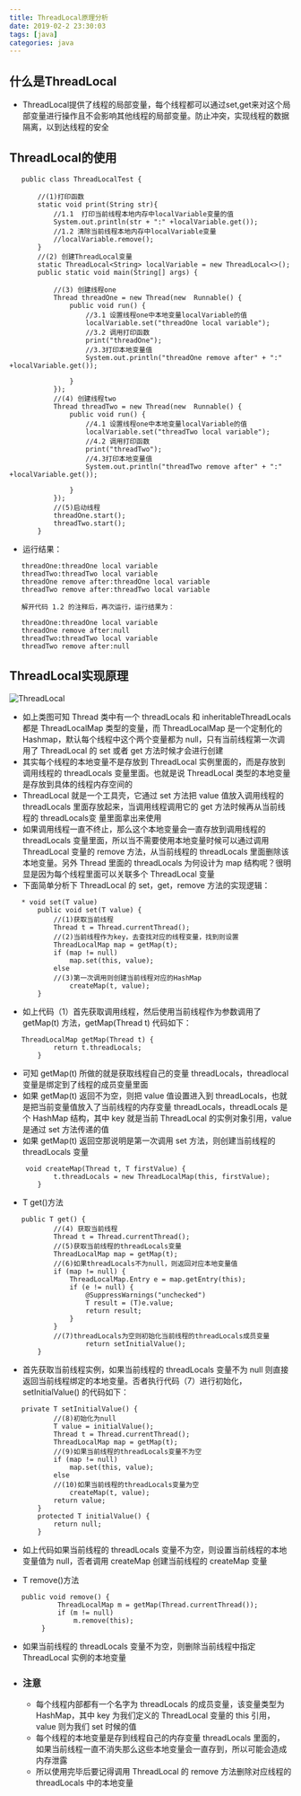 ```yaml
---
title: ThreadLocal原理分析
date: 2019-02-2 23:30:03
tags: [java]
categories: java
---
```

## 什么是ThreadLocal
   - ThreadLocal提供了线程的局部变量，每个线程都可以通过set,get来对这个局部变量进行操作且不会影响其他线程的局部变量。防止冲突，实现线程的数据隔离，以到达线程的安全
   
## ThreadLocal的使用
   ```
      public class ThreadLocalTest {
      
          //(1)打印函数
          static void print(String str){
              //1.1  打印当前线程本地内存中localVariable变量的值
              System.out.println(str + ":" +localVariable.get());
              //1.2 清除当前线程本地内存中localVariable变量
              //localVariable.remove();
          }
          //(2) 创建ThreadLocal变量
          static ThreadLocal<String> localVariable = new ThreadLocal<>();
          public static void main(String[] args) {
      
              //(3) 创建线程one
              Thread threadOne = new Thread(new  Runnable() {
                  public void run() {
                      //3.1 设置线程one中本地变量localVariable的值
                      localVariable.set("threadOne local variable");
                      //3.2 调用打印函数
                      print("threadOne");
                      //3.3打印本地变量值
                      System.out.println("threadOne remove after" + ":" +localVariable.get());
      
                  }
              });
              //(4) 创建线程two
              Thread threadTwo = new Thread(new  Runnable() {
                  public void run() {
                      //4.1 设置线程one中本地变量localVariable的值
                      localVariable.set("threadTwo local variable");
                      //4.2 调用打印函数
                      print("threadTwo");
                      //4.3打印本地变量值
                      System.out.println("threadTwo remove after" + ":" +localVariable.get());
      
                  }
              });
              //(5)启动线程
              threadOne.start();
              threadTwo.start();
          }
   ```
   - 运行结果：
   ```
      threadOne:threadOne local variable
      threadTwo:threadTwo local variable
      threadOne remove after:threadOne local variable
      threadTwo remove after:threadTwo local variable
      
      解开代码 1.2 的注释后，再次运行，运行结果为：
      
      threadOne:threadOne local variable
      threadOne remove after:null
      threadTwo:threadTwo local variable
      threadTwo remove after:null
   ```
## ThreadLocal实现原理
   ![ThreadLocal](ThreadLocal.png "Optional title")
   - 如上类图可知 Thread 类中有一个 threadLocals 和 inheritableThreadLocals 都是 ThreadLocalMap 类型的变量，而 ThreadLocalMap 是一个定制化的 Hashmap，默认每个线程中这个两个变量都为 null，只有当前线程第一次调用了 ThreadLocal 的 set 或者 get 方法时候才会进行创建
   - 其实每个线程的本地变量不是存放到 ThreadLocal 实例里面的，而是存放到调用线程的 threadLocals 变量里面。也就是说 ThreadLocal 类型的本地变量是存放到具体的线程内存空间的
   - ThreadLocal 就是一个工具壳，它通过 set 方法把 value 值放入调用线程的 threadLocals 里面存放起来，当调用线程调用它的 get 方法时候再从当前线程的 threadLocals变 量里面拿出来使用
   - 如果调用线程一直不终止，那么这个本地变量会一直存放到调用线程的 threadLocals 变量里面，所以当不需要使用本地变量时候可以通过调用 ThreadLocal 变量的 remove 方法，从当前线程的 threadLocals 里面删除该本地变量。另外 Thread 里面的 threadLocals 为何设计为 map 结构呢？很明显是因为每个线程里面可以关联多个 ThreadLocal 变量
   - 下面简单分析下 ThreadLocal 的 set，get，remove 方法的实现逻辑：
   ```
      * void set(T value)
          public void set(T value) {
              //(1)获取当前线程
              Thread t = Thread.currentThread();
              //(2)当前线程作为key，去查找对应的线程变量，找到则设置
              ThreadLocalMap map = getMap(t);
              if (map != null)
                  map.set(this, value);
              else
              //(3)第一次调用则创建当前线程对应的HashMap
                  createMap(t, value);
          }
   ```
   - 如上代码（1）首先获取调用线程，然后使用当前线程作为参数调用了 getMap(t) 方法，getMap(Thread t) 代码如下：
   ```
      ThreadLocalMap getMap(Thread t) {
              return t.threadLocals;
          }
   ```
   - 可知 getMap(t) 所做的就是获取线程自己的变量 threadLocals，threadlocal 变量是绑定到了线程的成员变量里面
   - 如果 getMap(t) 返回不为空，则把 value 值设置进入到 threadLocals，也就是把当前变量值放入了当前线程的内存变量 threadLocals，threadLocals 是个 HashMap 结构，其中 key 就是当前 ThreadLocal 的实例对象引用，value 是通过 set 方法传递的值
   - 如果 getMap(t) 返回空那说明是第一次调用 set 方法，则创建当前线程的 threadLocals 变量
   ```
       void createMap(Thread t, T firstValue) {
              t.threadLocals = new ThreadLocalMap(this, firstValue);
          }
   ```
   - T get()方法
   ```
      public T get() {
              //(4) 获取当前线程
              Thread t = Thread.currentThread();
              //(5)获取当前线程的threadLocals变量
              ThreadLocalMap map = getMap(t);
              //(6)如果threadLocals不为null，则返回对应本地变量值
              if (map != null) {
                  ThreadLocalMap.Entry e = map.getEntry(this);
                  if (e != null) {
                      @SuppressWarnings("unchecked")
                      T result = (T)e.value;
                      return result;
                  }
              }
              //(7)threadLocals为空则初始化当前线程的threadLocals成员变量
                      return setInitialValue();
          }
   ```
   - 首先获取当前线程实例，如果当前线程的 threadLocals 变量不为 null 则直接返回当前线程绑定的本地变量。否者执行代码（7）进行初始化，setInitialValue() 的代码如下：
   ```
      private T setInitialValue() {
              //(8)初始化为null
              T value = initialValue();
              Thread t = Thread.currentThread();
              ThreadLocalMap map = getMap(t);
              //(9)如果当前线程的threadLocals变量不为空
              if (map != null)
                  map.set(this, value);
              else
              //(10)如果当前线程的threadLocals变量为空
                  createMap(t, value);
              return value;
          }
          protected T initialValue() {
              return null;
          }
   ```
   - 如上代码如果当前线程的 threadLocals 变量不为空，则设置当前线程的本地变量值为 null，否者调用 createMap 创建当前线程的 createMap 变量
   
   - T remove()方法
   ```
      public void remove() {
               ThreadLocalMap m = getMap(Thread.currentThread());
               if (m != null)
                   m.remove(this);
           }
   ```
   - 如果当前线程的 threadLocals 变量不为空，则删除当前线程中指定 ThreadLocal 实例的本地变量
   
   - ### 注意
     - 每个线程内部都有一个名字为 threadLocals 的成员变量，该变量类型为 HashMap，其中 key 为我们定义的 ThreadLocal 变量的 this 引用，value 则为我们 set 时候的值
     - 每个线程的本地变量是存到线程自己的内存变量 threadLocals 里面的，如果当前线程一直不消失那么这些本地变量会一直存到，所以可能会造成内存泄露
     - 所以使用完毕后要记得调用 ThreadLocal 的 remove 方法删除对应线程的 threadLocals 中的本地变量
   
